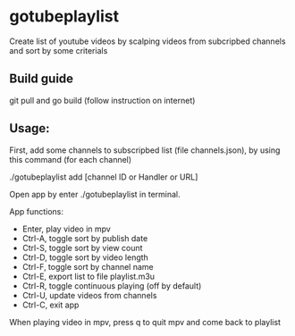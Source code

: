# gotubeplaylist
Create list of youtube videos by scalping videos from subcripbed channels and sort by some criterials

## Build guide
git pull and go build (follow instruction on internet)

## Usage:
First, add some channels to subscripbed list (file channels.json), by using this command (for each channel)

./gotubeplaylist add [channel ID or Handler or URL]

Open app by enter ./gotubeplaylist in terminal.

App functions:
- Enter, play video in mpv
- Ctrl-A, toggle sort by publish date
- Ctrl-S, toggle sort by view count
- Ctrl-D, toggle sort by video length
- Ctrl-F, toggle sort by channel name
- Ctrl-E, export list to file playlist.m3u
- Ctrl-R, toggle continuous playing (off by default)
- Ctrl-U, update videos from channels
- Ctrl-C, exit app

When playing video in mpv, press q to quit mpv and come back to playlist

